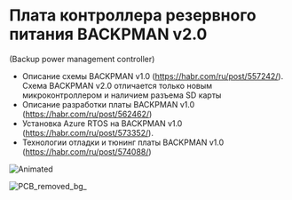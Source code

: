  # Плата контроллера резервного питания BACKPMAN v2.0
 (Backup power management controller)

 - Описание схемы BACKPMAN v1.0 (https://habr.com/ru/post/557242/). Схема BACKPMAN v2.0 отличается только новым микроконтроллером и наличием разъема SD карты   
 - Описание разработки платы BACKPMAN v1.0 (https://habr.com/ru/post/562462/)
 - Установка Azure RTOS на BACKPMAN v1.0 (https://habr.com/ru/post/573352/). 
 - Технологии отладки и тюнинг платы BACKPMAN v1.0 (https://habr.com/ru/post/574088/)  
 

![Animated](https://user-images.githubusercontent.com/12375003/130319331-6bef8539-8da9-4f4c-a86c-8b25ab7f2064.gif)

![PCB_removed_bg_](https://user-images.githubusercontent.com/12375003/130354261-314aabf0-ea89-419b-8b6a-3a848bfd4106.png)

